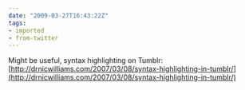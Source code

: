 ```yaml
---
date: "2009-03-27T16:43:22Z"
tags:
- imported
- from-twitter
---
```

Might be useful, syntax highlighting on Tumblr: [http://drnicwilliams.com/2007/03/08/syntax-highlighting-in-tumblr/](http://drnicwilliams.com/2007/03/08/syntax-highlighting-in-tumblr/)
